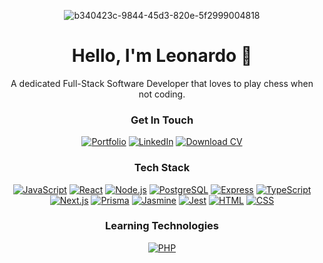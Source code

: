 <div align="center">

![b340423c-9844-45d3-820e-5f2999004818](https://github.com/user-attachments/assets/46ace7cd-8776-43f5-9aeb-9b66b98d198c)

# Hello, I'm Leonardo 🖖

A dedicated Full-Stack Software Developer that loves to play chess when not coding.

### Get In Touch

[![Portfolio][Portfolio]][Portfolio-url]
[![LinkedIn][LinkedIn]][LinkedIn-url]
[![Download CV][CV]][CV-url]

### Tech Stack
[![JavaScript][JavaScript]][JavaScript-url]
[![React][React]][React-url]
[![Node.js][Nodejs]][Nodejs-url]
[![PostgreSQL][PostgreSQL]][PostgreSQL-url]
[![Express][Express]][Express-url]
[![TypeScript][TypeScript]][TypeScript-url]
[![Next.js][Nextjs]][Nextjs-url]
[![Prisma][Prisma]][Prisma-url]
[![Jasmine][Jasmine]][Jasmine-url]
[![Jest][Jest]][Jest-url]
[![HTML][HTML]][HTML-url]
[![CSS][CSS]][CSS-url]

### Learning Technologies
[![PHP][PHP]][PHP-url]

</div>

[Portfolio]: https://img.shields.io/badge/Portfolio-000000?style=for-the-badge&logo=vercel&logoColor=white
[Portfolio-url]: https://leonardolodi.vercel.app/
[LinkedIn]: https://img.shields.io/badge/LinkedIn-0A66C2?style=for-the-badge&logo=linkedin&logoColor=white
[LinkedIn-url]: https://www.linkedin.com/in/leonardo-saraceli-almeida-lodi/
[CV]: https://img.shields.io/badge/Download%20CV-4A90E2?style=for-the-badge&logo=google-drive&logoColor=white
[CV-url]: https://leonardolodi.vercel.app/assets/LeonardoLodi_CV-CN9cJnPx.pdf
[JavaScript]: https://img.shields.io/badge/JavaScript-F7DF1E?style=for-the-badge&logo=javascript&logoColor=black
[JavaScript-url]: https://www.javascript.com
[React]: https://img.shields.io/badge/React-61DAFB?style=for-the-badge&logo=react&logoColor=black
[React-url]: https://reactjs.org
[Nodejs]: https://img.shields.io/badge/Node.js-339933?style=for-the-badge&logo=nodedotjs&logoColor=white
[Nodejs-url]: https://nodejs.org
[PostgreSQL]: https://img.shields.io/badge/PostgreSQL-336791?style=for-the-badge&logo=postgresql&logoColor=white
[PostgreSQL-url]: https://www.postgresql.org
[Express]: https://img.shields.io/badge/Express-000000?style=for-the-badge&logo=express&logoColor=white
[Express-url]: https://expressjs.com
[Prisma]: https://img.shields.io/badge/Prisma-2D3748?style=for-the-badge&logo=prisma&logoColor=white
[Prisma-url]: https://www.prisma.io
[Jasmine]: https://img.shields.io/badge/Jasmine-8A4182?style=for-the-badge&logo=jasmine&logoColor=white
[Jasmine-url]: https://jasmine.github.io
[Jest]: https://img.shields.io/badge/Jest-C21325?style=for-the-badge&logo=jest&logoColor=white
[Jest-url]: https://jestjs.io
[HTML]: https://img.shields.io/badge/HTML5-E34F26?style=for-the-badge&logo=html5&logoColor=white
[HTML-url]: https://developer.mozilla.org/en-US/docs/Web/HTML
[CSS]: https://img.shields.io/badge/CSS3-1572B6?style=for-the-badge&logo=css3&logoColor=white
[CSS-url]: https://developer.mozilla.org/en-US/docs/Web/CSS
[Nextjs]: https://img.shields.io/badge/Next.js-000000?style=for-the-badge&logo=nextdotjs&logoColor=white
[Nextjs-url]: https://nextjs.org
[TypeScript]: https://img.shields.io/badge/TypeScript-007ACC?style=for-the-badge&logo=typescript&logoColor=white
[TypeScript-url]: https://www.typescriptlang.org
[PHP]: https://img.shields.io/badge/PHP-777BB4?style=for-the-badge&logo=php&logoColor=white
[PHP-url]: https://www.php.net

